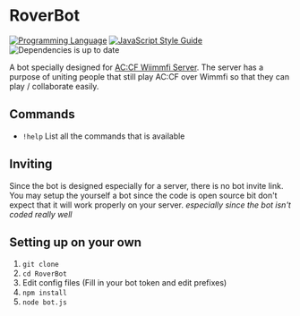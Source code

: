 # RoverBot
[![Programming Language](https://img.shields.io/badge/language-NodeJS-yellow.svg)](https://nodejs.org/)  [![JavaScript Style Guide](https://img.shields.io/badge/code_style-standard-brightgreen.svg)](https://standardjs.com) ![Dependencies is up to date](https://img.shields.io/badge/dependencies-up%20to%20date-brightgreen.svg)

A bot specially designed for [AC:CF Wiimmfi Server](). The server has a purpose of uniting people that still play AC:CF over Wimmfi so that they can play / collaborate easily.

## Commands

* `!help` List all the commands that is available

## Inviting

Since the bot is designed especially for a server, there is no bot invite link. You may setup the yourself a bot since the code is open source bit don't expect that it will work properly on your server. *especially since the bot isn't coded really well*

## Setting up on your own

1. `git clone`
2. `cd RoverBot`
3. Edit config files (Fill in your bot token and edit prefixes)
4. `npm install`
5. `node bot.js`
